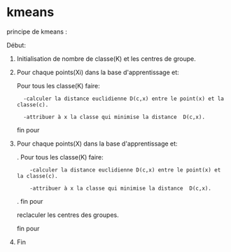 # kmeans

principe de kmeans :

Début:
 
1. Initialisation de nombre de classe(K) et les centres de groupe.

2. Pour chaque points(Xi) dans la base d'apprentissage et:

    
      Pour tous les classe(K) faire:
    
         -calculer la distance euclidienne D(c,x) entre le point(x) et la classe(c).
       
         -attribuer à x la classe qui minimise la distance  D(c,x).

      fin pour

2. Pour chaque points(X) dans la base d'apprentissage et:

    
      . Pour tous les classe(K) faire:
    
           -calculer la distance euclidienne D(c,x) entre le point(x) et la classe(c).
       
           -attribuer à x la classe qui minimise la distance  D(c,x).

      . fin pour


      reclaculer les centres des groupes.
   
    fin pour


3. Fin
